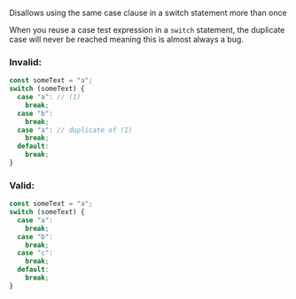 Disallows using the same case clause in a switch statement more than once

When you reuse a case test expression in a `switch` statement, the duplicate
case will never be reached meaning this is almost always a bug.

### Invalid:

```typescript
const someText = "a";
switch (someText) {
  case "a": // (1)
    break;
  case "b":
    break;
  case "a": // duplicate of (1)
    break;
  default:
    break;
}
```

### Valid:

```typescript
const someText = "a";
switch (someText) {
  case "a":
    break;
  case "b":
    break;
  case "c":
    break;
  default:
    break;
}
```
